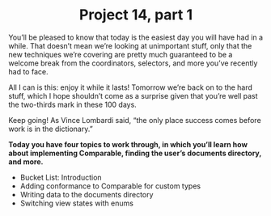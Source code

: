 # <center> Project 14, part 1
You’ll be pleased to know that today is the easiest day you will have had in a while. That doesn’t mean we’re looking at unimportant stuff, only that the new techniques we’re covering are pretty much guaranteed to be a welcome break from the coordinators, selectors, and more you’ve recently had to face.

All I can is this: enjoy it while it lasts! Tomorrow we’re back on to the hard stuff, which I hope shouldn’t come as a surprise given that you’re well past the two-thirds mark in these 100 days.

Keep going! As Vince Lombardi said, “the only place success comes before work is in the dictionary.”

**Today you have four topics to work through, in which you’ll learn how about implementing **Comparable**, finding the user’s documents directory, and more.**

- Bucket List: Introduction
- Adding conformance to Comparable for custom types
- Writing data to the documents directory
- Switching view states with enums